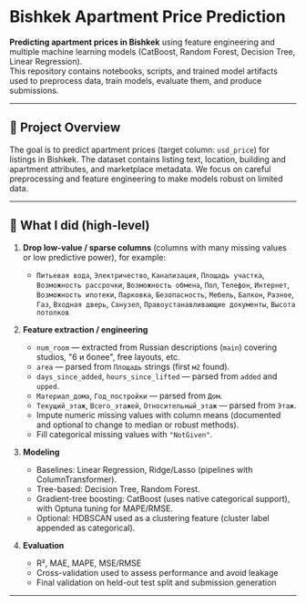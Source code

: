 # Bishkek Apartment Price Prediction

**Predicting apartment prices in Bishkek** using feature engineering and multiple machine learning models (CatBoost, Random Forest, Decision Tree, Linear Regression).  
This repository contains notebooks, scripts, and trained model artifacts used to preprocess data, train models, evaluate them, and produce submissions.

---

## 🔎 Project Overview

The goal is to predict apartment prices (target column: `usd_price`) for listings in Bishkek. The dataset contains listing text, location, building and apartment attributes, and marketplace metadata. We focus on careful preprocessing and feature engineering to make models robust on limited data.

---

## 🧰 What I did (high-level)

1. **Drop low-value / sparse columns** (columns with many missing values or low predictive power), for example:
   - `Питьевая вода`, `Электричество`, `Канализация`, `Площадь участка`, `Возможность рассрочки`, `Возможность обмена`, `Пол`, `Телефон`, `Интернет`, `Возможность ипотеки`, `Парковка`, `Безопасность`, `Мебель`, `Балкон`, `Разное`, `Газ`, `Входная дверь`, `Санузел`, `Правоустанавливающие документы`, `Высота потолков`

2. **Feature extraction / engineering**
   - `num_room` — extracted from Russian descriptions (`main`) covering studios, "6 и более", free layouts, etc.
   - `area` — parsed from `Площадь` strings (first `м2` found).
   - `days_since_added`, `hours_since_lifted` — parsed from `added` and `upped`.
   - `Материал_дома`, `Год_постройки` — parsed from `Дом`.
   - `Текущий_этаж`, `Всего_этажей`, `Относительный_этаж` — parsed from `Этаж`.
   - Impute numeric missing values with column means (documented and optional to change to median or robust methods).
   - Fill categorical missing values with `"NotGiven"`.

3. **Modeling**
   - Baselines: Linear Regression, Ridge/Lasso (pipelines with ColumnTransformer).
   - Tree-based: Decision Tree, Random Forest.
   - Gradient-tree boosting: CatBoost (uses native categorical support), with Optuna tuning for MAPE/RMSE.
   - Optional: HDBSCAN used as a clustering feature (cluster label appended as categorical).

4. **Evaluation**
   - R², MAE, MAPE, MSE/RMSE
   - Cross-validation used to assess performance and avoid leakage
   - Final validation on held-out test split and submission generation

---

